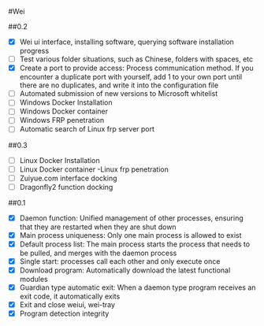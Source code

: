 #Wei

##0.2
-[x] Wei ui interface, installing software, querying software installation progress
-[ ] Test various folder situations, such as Chinese, folders with spaces, etc
-[x] Create a port to provide access: Process communication method. If you encounter a duplicate port with yourself, add 1 to your own port until there are no duplicates, and write it into the configuration file
-[ ] Automated submission of new versions to Microsoft whitelist
-[ ] Windows Docker Installation
-[ ] Windows Docker container
-[ ] Windows FRP penetration
-[ ] Automatic search of Linux frp server port

##0.3
-[ ] Linux Docker Installation
-[ ] Linux Docker container
-Linux frp penetration
-[ ] Zuiyue.com interface docking
-[ ] Dragonfly2 function docking

##0.1
-[x] Daemon function: Unified management of other processes, ensuring that they are restarted when they are shut down
-[x] Main process uniqueness: Only one main process is allowed to exist
-[x] Default process list: The main process starts the process that needs to be pulled, and merges with the daemon process
-[x] Single start: processes call each other and only execute once
-[x] Download program: Automatically download the latest functional modules
-[x] Guardian type automatic exit: When a daemon type program receives an exit code, it automatically exits
-[x] Exit and close weiui, wei-tray
-[x] Program detection integrity